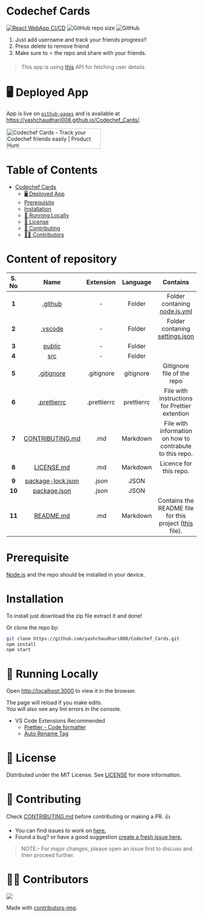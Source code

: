 # Codechef Cards

[![React WebApp CI/CD](https://github.com/yashchaudhari008/Codechef_Cards/actions/workflows/node.js.yml/badge.svg)](https://github.com/yashchaudhari008/Codechef_Cards/actions/workflows/node.js.yml)
![GitHub repo size](https://img.shields.io/github/repo-size/yashchaudhari008/Codechef_Cards)
![GitHub](https://img.shields.io/github/license/yashchaudhari008/Codechef_Cards)

1. Just add username and track your friends progress!!
2. Press delete to remove friend
3. Make sure to ⭐ the repo and share with your friends.

> This app is using [this](https://github.com/yashchaudhari008/codechef-cards-api) API for fetching user details.

# 🖥 Deployed App

App is live on [`github-pages`](https://pages.github.com/) and is available at <https://yashchaudhari008.github.io/Codechef_Cards/>.

<a href="https://www.producthunt.com/posts/codechef-cards?utm_source=badge-featured&utm_medium=badge&utm_souce=badge-codechef&#0045;cards" target="_blank"><img src="https://api.producthunt.com/widgets/embed-image/v1/featured.svg?post_id=363921&theme=dark" alt="Codechef&#0032;Cards - Track&#0032;your&#0032;Codechef&#0032;friends&#0032;easily | Product Hunt" style="width: 250px; height: 54px;" width="250" height="54" /></a>

# Table of Contents

- [Codechef Cards](#Codechef-Cards)
  - [🖥 Deployed App](🖥-Deployed-App)
  - [Prerequisite](Prerequisite)
  - [Installation](Installation)
  - [🏃‍ Running Locally](#🏃‍-Running-Locally)
  - [📃 License](#📃-License)
  - [🤝 Contributing](🤝-Contributing)
  - [💁‍♂️ Contributors](#💁‍♂️-Contributors)

# Content of repository

|S. No|Name|Extension|Language|Contains|
|:---:|:--:|:-------:|:------:|:------:|
|**1**|[.github](.github)|-|Folder|Folder contaning [node.js.yml](.github\workflows\node.js.yml)|
|**2**|[.vscode](.vscode)|-|Folder|Folder contaning [settings.json](.vscode\settings.json)|
|**3**|[public](public)|-|Folder||
|**4**|[src](src)|-|Folder||
|**5**|[.gitignore](.gitignore)|.gitignore|gitignore|Gitignore file of the repo |
|**6**|[.prettierrc](.prettierrc)|.prettierrc|prettierrc|File with instructions for Prettier extention|
|**7**|[CONTRIBUTING.md](CONTRIBUTING.md)|.md|Markdown|File with information on how to contrabute to this repo.|
|**8**|[LICENSE.md](LICENSE.md)|.md|Markdown|Licence for this repo.|
|**9**|[package-lock.json](package-lock.json)|.json|JSON ||
|**10**|[package.json](package.json)|.json|JSON ||
|**11**|[README.md](README.md)|.md|Markdown|Contains the README file for this project ([this](README.md) file).|

# Prerequisite

[Node.js](http://nodejs.org/) and the repo should be installed in your device.

# Installation

To install just download the zip file extract it and done!

Or clone the repo by:
```sh
git clone https://github.com/yashchaudhari008/Codechef_Cards.git
npm install
npm start
```
# 🏃‍ Running Locally

Open [http://localhost:3000](http://localhost:3000) to view it in the browser.

The page will reload if you make edits.\
You will also see any lint errors in the console.

- VS Code Extensions Recommended
  - [Prettier - Code formatter](https://marketplace.visualstudio.com/items?itemName=esbenp.prettier-vscode)
  - [Auto Rename Tag](https://marketplace.visualstudio.com/items?itemName=formulahendry.auto-rename-tag)

# 📃 License

Distributed under the MIT License. See [LICENSE](LICENSE) for more information.

# 🤝 Contributing

Check [CONTRIBUTING.md](CONTRIBUTING.md) before contributing or making a PR. 👍

- You can find issues to work on [here.](https://github.com/yashchaudhari008/Codechef_Cards/issues)
- Found a bug? or have a good suggestion [create a fresh issue here.](https://github.com/yashchaudhari008/Codechef_Cards/issues/new)

> NOTE:- For major changes, please open an issue first to discuss and then proceed further.

# 💁‍♂️ Contributors

<a href="https://github.com/yashchaudhari008/Codechef_Cards/graphs/contributors">
  <img src="https://contrib.rocks/image?repo=yashchaudhari008/Codechef_Cards" />
</a>

Made with [contributors-img](https://contrib.rocks).
